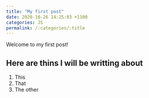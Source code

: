 ```yaml
---
title: "My first post"
date: 2020-10-26 14:25:03 +1100
categories: JS
permalink: /:categories/:title
---
```


Welcome to my first post!

## Here are thins I will be writting about

1. This
2. That
3. The other
